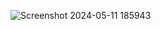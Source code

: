 ![Screenshot 2024-05-11 185943](https://github.com/munishkumar261/Sales-Dashboard/assets/114353575/66dc7b32-654c-4f16-b9a3-7906d5f44937)
